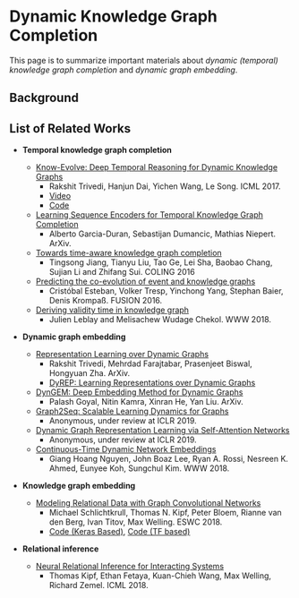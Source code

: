 # Dynamic Knowledge Graph Completion
This page is to summarize important materials about *dynamic (temporal) knowledge graph completion* and *dynamic graph embedding*.

## Background

## List of Related Works
- **Temporal knowledge graph completion**
	- [Know-Evolve: Deep Temporal Reasoning for Dynamic Knowledge Graphs](https://arxiv.org/abs/1705.05742)
		- Rakshit Trivedi, Hanjun Dai, Yichen Wang, Le Song. ICML 2017.
		- [Video](https://vimeo.com/238228194)
		- [Code](https://github.com/rstriv/Know-Evolve)
	- [Learning Sequence Encoders for Temporal Knowledge Graph Completion](https://arxiv.org/abs/1809.03202)
		- Alberto Garcia-Duran, Sebastijan Dumancic, Mathias Niepert. ArXiv.
	- [Towards time-aware knowledge graph completion](http://aclweb.org/anthology/C16-1161)
		- Tingsong Jiang, Tianyu Liu, Tao Ge, Lei Sha, Baobao Chang, Sujian Li and Zhifang Sui. COLING 2016
	- [Predicting the co-evolution of event and knowledge graphs](https://arxiv.org/abs/1512.06900)
		- Cristóbal Esteban, Volker Tresp, Yinchong Yang, Stephan Baier, Denis Krompaß. FUSION 2016.
	- [Deriving validity time in knowledge graph](https://dl.acm.org/citation.cfm?id=3191639)
		- Julien Leblay and Melisachew Wudage Chekol. WWW 2018.

- **Dynamic graph embedding**
	- [Representation Learning over Dynamic Graphs](https://arxiv.org/abs/1803.04051)
		- Rakshit Trivedi, Mehrdad Farajtabar, Prasenjeet Biswal, Hongyuan Zha. ArXiv.
		- [DyREP: Learning Representations over Dynamic Graphs](https://openreview.net/forum?id=HyePrhR5KX)
	- [DynGEM: Deep Embedding Method for Dynamic Graphs](https://arxiv.org/abs/1805.11273)
		- Palash Goyal, Nitin Kamra, Xinran He, Yan Liu. ArXiv.
	- [Graph2Seq: Scalable Learning Dynamics for Graphs](https://openreview.net/forum?id=Ske7ToC5Km)
		- Anonymous, under review at ICLR 2019.
	- [Dynamic Graph Representation Learning via Self-Attention Networks](https://openreview.net/forum?id=HylsgnCcFQ)
		- Anonymous, under review at ICLR 2019.
	- [Continuous-Time Dynamic Network Embeddings](http://ryanrossi.com/pubs/nguyen-et-al-WWW18-BigNet.pdf)
		- Giang Hoang Nguyen, John Boaz Lee, Ryan A. Rossi, Nesreen K. Ahmed, Eunyee Koh, Sungchul Kim. WWW 2018.


- **Knowledge graph embedding**
	- [Modeling Relational Data with Graph Convolutional Networks](https://arxiv.org/abs/1703.06103)
		- Michael Schlichtkrull, Thomas N. Kipf, Peter Bloem, Rianne van den Berg, Ivan Titov, Max Welling. ESWC 2018.
		- [Code (Keras Based)](https://github.com/tkipf/relational-gcn), [Code (TF based)](https://github.com/MichSchli/RelationPrediction)

- **Relational inference**
	- [Neural Relational Inference for Interacting Systems](https://arxiv.org/abs/1802.04687)
		- Thomas Kipf, Ethan Fetaya, Kuan-Chieh Wang, Max Welling, Richard Zemel. ICML 2018.